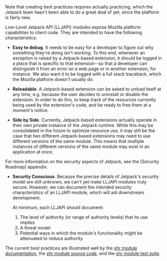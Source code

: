 <span class="aside">
Note that creating best practices requires actually practicing, which
the Jetpack team hasn't been able to do a great deal of yet, since the
platform is fairly new.
</span>

Low-Level Jetpack API (LLJAPI) modules expose Mozilla platform
capabilities to client code. They are intended to have the following
characteristics:

  * **Easy to debug**.  It needs to be easy for a developer to figure
    out why something they're doing isn't working.  To this end,
    whenever an exception is raised by a Jetpack-based extension, it
    should be logged in a place that is specific to that
    extension--so that a developer can distinguish it from an error on
    a web page or in another extension, for instance. We also want it
    to be logged with a full stack traceback, which the Mozilla
    platform doesn't usually do.

  * **Reloadable**. A Jetpack-based extension can be asked to unload
    itself at any time, e.g. because the user decides to
    uninstall or disable the extension. In order to do this, 
    to keep track of the resources currently being used by
    the extension's code, and be ready to free them at a moment's
    notice.

  * **Side by Side**. Currently, Jetpack-based extensions actually
    operate in their own private instance of the Jetpack runtime.
    While this may be consolidated in the future to optimize resource
    use, it may still be the case that two different Jetpack-based
    extensions may need to use different versions of the same module.
    This means that multiple instances of different versions of
    the same module may exist in an application at once.

<span class="aside">
For more information on the security aspects of Jetpack, see the
[Security Roadmap] appendix.
</span>

  * **Security Conscious**. Because the precise details of Jetpack's
    security model are still unknown, we can't yet make LLJAPI
    modules truly secure. However, we can document the *intended*
    security characteristics of an LLJAPI module, which will
    aid downstream development.

    At minimum, each LLJAPI should document:

    1. The level of authority (or range of authority levels) that its
       use implies
    2. A threat model
    3. Potential ways in which the module's functionality might
       be attenuated to reduce authority

The current best practices are illustrated well by the [xhr module
documentation], the [xhr module source code], and the [xhr module test
suite].

  [Security Roadmap]: #guide/security-roadmap
  [xhr module documentation]: #module/jetpack-core/xhr
  [xhr module source code]: packages/jetpack-core/lib/xhr.js
  [xhr module test suite]: packages/jetpack-core/tests/test-xhr.js
  [Chrome Object Wrappers]: https://wiki.mozilla.org/XPConnect_Chrome_Object_Wrapper
